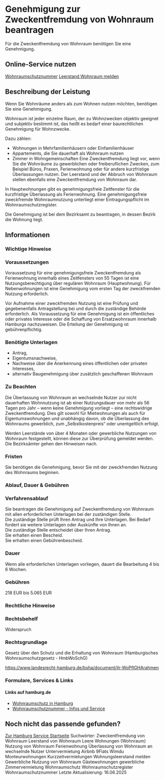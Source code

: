 # Genehmigung zur Zweckentfremdung von Wohnraum beantragen
Für die Zweckentfremdung von Wohnraum benötigen Sie eine Genehmigung.

## Online-Service nutzen
[Wohnraumschutznummer](https://serviceportal.hamburg.de/HamburgGateway/Service/Entry/WRSCHUTZNR)
[Leerstand Wohnraum melden](https://serviceportal.hamburg.de/HamburgGateway/Service/Entry/AFM_LeerSd)

## Beschreibung der Leistung
Wenn Sie Wohnräume anders als zum Wohnen nutzen möchten, benötigen Sie eine Genehmigung.  

Wohnraum ist jeder einzelne Raum, der zu Wohnzwecken objektiv geeignet und subjektiv bestimmt ist, das heißt es bedarf einer baurechtlichen Genehmigung für Wohnzwecke.  

Dazu zählen:
* Wohnungen in Mehrfamilienhäusern oder Einfamilienhäuser
* Appartements, die Sie dauerhaft als Wohnraum nutzen
* Zimmer in Wohngemeinschaften
Eine Zweckentfremdung liegt vor, wenn Sie die Wohnräume zu gewerblichen oder freiberuflichen Zwecken, zum Beispiel Büros, Praxen, Ferienwohnung oder für andere kurzfristige Überlassungen nutzen. Der Leerstand und der Abbruch von Wohnraum stellen ebenfalls eine Zweckentfremdung von Wohnraum dar.  

In Hauptwohnungen gibt es genehmigungsfreie Zeitfenster für die kurzfristige Überlassung als Ferienwohnung. Eine genehmigungsfreie zweckfremde Wohnraumnutzung unterliegt einer Eintragungspflicht im Wohnraumschutzregister.  

Die Genehmigung ist bei dem Bezirksamt zu beantragen, in dessen Bezirk die Wohnung liegt.

## Informationen

### Wichtige Hinweise

### Voraussetzungen
Voraussetzung für eine genehmigungsfreie Zweckentfremdung als Ferienwohnung innerhalb eines Zeitfensters von 55 Tagen ist eine Nutzungsberechtigung über regulären Wohnraum (Hauptwohnung). Für Nebenwohnungen ist eine Genehmigung vom ersten Tag der zweckfremden Nutzung erforderlich.  

Vor Aufnahme einer zweckfremden Nutzung ist eine Prüfung und gegebenenfalls Antragstellung bei und durch die zuständige Behörde erforderlich. Als Voraussetzung für eine Genehmigung ist ein öffentliches oder privates Interesse oder die Schaffung von Ersatzwohnraum innerhalb Hamburgs nachzuweisen. Die Erteilung der Genehmigung ist gebührenpflichtig.

### Benötigte Unterlagen
* Antrag,
* Eigentumsnachweise,
* Nachweise über die Anerkennung eines öffentlichen oder privaten Interesses,
* alternativ Baugenehmigung über zusätzlich geschaffenen Wohnraum

### Zu Beachten
Die Überlassung von Wohnraum an wechselnde Nutzer zur nicht dauerhaften Wohnnutzung ist ab einer Nutzungsdauer von mehr als 56 Tagen pro Jahr – wenn keine Genehmigung vorliegt – eine rechtswidrige Zweckentfremdung. Dies gilt sowohl für Mietwohnungen als auch für Eigentumswohnungen und unabhängig davon, ob die Überlassung des Wohnraums gewerblich, zum „Selbstkostenpreis“ oder unentgeltlich erfolgt.  

Werden Leerstände von über 4 Monaten oder gewerbliche Nutzungen von Wohnraum festgestellt, können diese zur Überprüfung gemeldet werden. Die Bezirksämter gehen den Hinweisen nach.

### Fristen
Sie benötigen die Genehmigung, bevor Sie mit der zweckfremden Nutzung des Wohnraums beginnen.

### Ablauf, Dauer & Gebühren

### Verfahrensablauf
Sie beantragen die Genehmigung auf Zweckentfremdung von Wohnraum mit allen erforderlichen Unterlagen bei der zuständigen Stelle.  
Die zuständige Stelle prüft Ihren Antrag und Ihre Unterlagen. Bei Bedarf fordert sie weitere Unterlagen oder Auskünfte von Ihnen an.  
Die zuständige Stelle entscheidet über Ihren Antrag.  
Sie erhalten einen Bescheid.  
Sie erhalten einen Gebührenbescheid.

### Dauer
Wenn alle erforderlichen Unterlagen vorliegen, dauert die Bearbeitung 4 bis 6 Wochen.

### Gebühren
218 EUR bis 5.065 EUR

### Rechtliche Hinweise

### Rechtsbehelf
Widerspruch

### Rechtsgrundlage
Gesetz über den Schutz und die Erhaltung von Wohnraum (Hamburgisches Wohnraumschutzgesetz - HmbWoSchG)  

<https://www.landesrecht-hamburg.de/bsha/document/jlr-WoPflGHArahmen>

### Formulare, Services & Links

#### Links auf hamburg.de
* [Wohnraumschutz in Hamburg](https://www.hamburg.de/politik-und-verwaltung/behoerden/behoerde-fuer-stadtentwicklung-und-wohnen/themen/wohnen/wohnraumschutz)
* [Wohnraumschutznummer - Infos und Service](https://www.hamburg.de/politik-und-verwaltung/behoerden/behoerde-fuer-stadtentwicklung-und-wohnen/themen/wohnen/wohnraumschutz/wohnraumschutzgesetz-aenderungen-2019-190956)

## Noch nicht das passende gefunden?
 [Zur Hamburg Service Startseite](/service/)
Suchwörter: Zweckentfremdung von Wohnraum Leerstand von Wohnraum Leere Wohnungen (Wohnraum) Nutzung von Wohnraum Ferienwohnung Überlassung von Wohnraum an wechselnde Nutzer Untervermietung Airbnb 9Flats Wimdu Monteurwohnungen Kurzzeitvermietungen Wohnungsleerstand melden Gewerbliche Nutzung von Wohnraum Gästewohnungen gewerbliche Zimmervermietung Wohnraumschutz Wohnraumschutzregister Wohnraumschutznummer
Letzte Aktualisierung: 16.06.2025